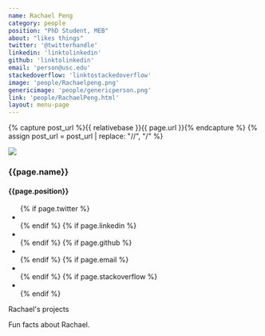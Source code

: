 ```yaml
---
name: Rachael Peng
category: people
position: "PhD Student, MEB"
about: "likes things"
twitter: '@twitterhandle'
linkedin: 'linktolinkedin'
github: 'linktolinkedin'
email: 'person@usc.edu'
stackedoverflow: 'linktostackedoverflow'
image: 'people/Rachaelpeng.png'
genericimage: 'people/genericperson.png'
link: 'people/RachaelPeng.html'
layout: menu-page
---
```

<!-- No need to change anything here -->
{% capture post_url %}{{ relativebase }}{{ page.url }}{% endcapture %}
{% assign post_url = post_url | replace: "//", "/" %}

<div class="small-wrapper">
  <div class="about-container">
    <section class="about-header">
      <div class="author-image-container">
        <a href='{{ post_url}} '><img src='{{ relativebase }}/assets/img/{{ page.image }}'></a>
      </div>


<h3> {{page.name}}</h3>
<h4> {{page.position}} </h4>

<section class="about-body">
          <ul class="contact-list">
          {% if page.twitter %}
            <li class="twitter"><a class="twitter" href="https://twitter.com/{{page.twitter}}" target="_blank"><i class="fa fa-twitter"></i></a></li>
          {% endif %}
          {% if page.linkedin %}
            <li class="linkedin"><a class="linkedin" href="https://in.linkedin.com/in/{{page.linkedin}}" target="_blank"><i class="fa fa-linkedin"></i></a></li>
          {% endif %}
          {% if page.github %}
            <li class="github"><a class="github" href="https://github.com/{{page.github}}" target="_blank"><i class="fa fa-github"></i></a></li>
          {% endif %}
          {% if page.email %}
            <li class="email"><a class="email" href="mailto:{{page.email}}"><i class="fa fa-envelope-o"></i></a></li>
          {% endif %}
          {% if page.stackoverflow %}
          <li class="stackoverflow"><a class="stackoverflow" href="https://stackoverflow.com/users/{{page.stackoverflow}}" target="_blank">
            <i class="fa fa-stack-overflow" aria-hidden="true"></i></a></li>
          {% endif %}
          </ul>
          </section>

<!-- Fill in details below, as many paragraphs as you'd like -->
<p>Rachael's projects </p>
<p>Fun facts about Rachael.</p>

<!-- No need to change anything here -->
</section>
</div>
